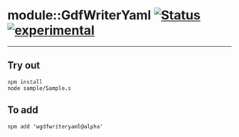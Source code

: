 
# module::GdfWriterYaml  [![Status](https://github.com/Wandalen/wGdfWriterYaml/workflows/Publish/badge.svg)](https://github.com/Wandalen/wGdfWriterYaml/actions?query=workflow%3APublish) [![experimental](https://img.shields.io/badge/stability-experimental-orange.svg)](https://github.com/emersion/stability-badges#experimental)

___

## Try out
```
npm install
node sample/Sample.s
```

## To add
```
npm add 'wgdfwriteryaml@alpha'
```

